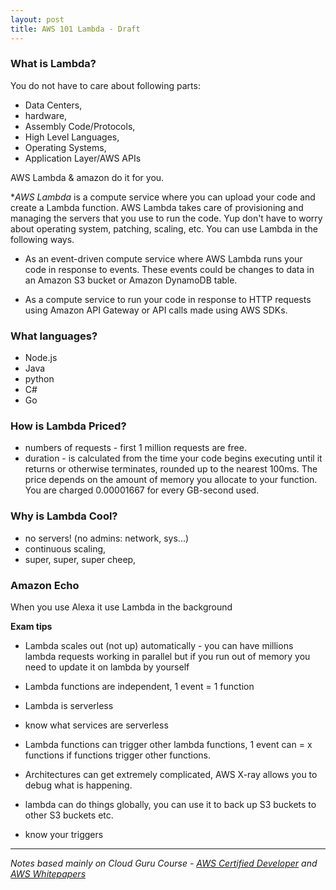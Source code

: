 ```yaml
---
layout: post
title: AWS 101 Lambda - Draft
---
```


### What is Lambda?

You do not have to care about following parts:
- Data Centers, 
- hardware, 
- Assembly Code/Protocols, 
- High Level Languages, 
- Operating Systems, 
- Application Layer/AWS APIs

AWS Lambda & amazon do it for you. 

**AWS Lambda* is a compute service where you can upload your code and create a Lambda function. AWS Lambda takes care of provisioning and managing the servers that you use to run the code. Yup don't have to worry about operating system, patching, scaling, etc. You can use Lambda in the following ways. 

- As an event-driven compute service where AWS Lambda runs your code in response to events. These events could be changes to data in an Amazon S3 bucket or Amazon DynamoDB table. 

- As a compute service to run your code in response to HTTP requests using Amazon API Gateway or API calls made using AWS SDKs. 


### What languages?

- Node.js
- Java
- python
- C#
- Go

### How is Lambda Priced?

- numbers of requests - first 1 million requests are free. 
- duration - is calculated from the time your code begins executing until it returns or otherwise terminates, rounded up to the nearest 100ms. The price depends on the amount of memory you allocate to your function. You are charged 0.00001667 for every GB-second used. 

### Why is Lambda Cool?

- no servers! (no admins: network, sys...)
- continuous scaling, 
- super, super, super cheep, 

### Amazon Echo

When you use Alexa it use Lambda in the background

**Exam tips** 
- Lambda scales out (not up) automatically - you can have millions lambda requests working in parallel but if you run out of memory you need to update it on lambda by yourself 
- Lambda functions are independent, 1 event = 1 function 
- Lambda is serverless
- know what services are serverless
- Lambda functions can trigger other lambda functions, 1 event can = x functions if functions trigger other functions. 

- Architectures can get extremely complicated, AWS X-ray allows you to debug what is happening.
- lambda can do things globally, you can use it to back up S3 buckets to other S3 buckets etc. 
- know your triggers



------------
*Notes based mainly on Cloud Guru Course - [AWS Certified Developer](https://acloud.guru/learn/aws-certified-developer-associate-june-2018) and [AWS Whitepapers](https://aws.amazon.com/whitepapers/)*